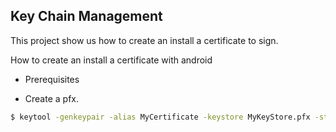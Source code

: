 Key Chain Management
-------------------

This project show us how to create an install a certificate to sign.

How to create an install a certificate with android

* Prerequisites

- Create a pfx.

```sh
$ keytool -genkeypair -alias MyCertificate -keystore MyKeyStore.pfx -storepass thepassword -validity 10000 -keyalg RSA -keysize 2048 -storetype pkcs12

```
